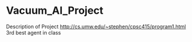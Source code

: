 # Vacuum_AI_Project
Description of Project http://cs.umw.edu/~stephen/cpsc415/program1.html
3rd best agent in class
